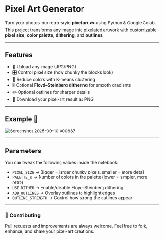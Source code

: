# Pixel Art Generator  

Turn your photos into retro-style **pixel art** 🎮 using Python & Google Colab.  
This project transforms any image into pixelated artwork with customizable **pixel size**, **color palette**, **dithering**, and **outlines**.

---

## Features
- 📂 Upload any image (JPG/PNG)  
- 🎛 Control pixel size (how chunky the blocks look)  
- 🎨 Reduce colors with K-means clustering  
- 🎚 Optional **Floyd–Steinberg dithering** for smooth gradients  
- ✏️ Optional outlines for sharper details  
- 💾 Download your pixel-art result as PNG  

---
## Example 📸

![Screenshot 2025-09-10 000637](https://github.com/user-attachments/assets/9bc0243f-159b-42bd-9e2b-fbdff386b64c)

---
## Parameters
You can tweak the following values inside the notebook:

- `PIXEL_SIZE` → Bigger = larger chunky pixels, smaller = more detail  
- `PALETTE_K` → Number of colors in the palette (lower = simpler, more retro)  
- `USE_DITHER` → Enable/disable Floyd–Steinberg dithering  
- `ADD_OUTLINES` → Overlay outlines to highlight edges  
- `OUTLINE_STRENGTH` → Control how strong the outlines appear  
---
### 🤝 Contributing

Pull requests and improvements are always welcome.
Feel free to fork, enhance, and share your pixel-art creations.
